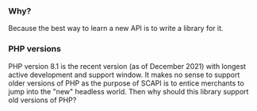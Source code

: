 ### Why?
Because the best way to learn a new API is to write a library for it.

### PHP versions
PHP version 8.1 is the recent version (as of December 2021) with longest active development and support window. It makes no sense to support older versions of PHP as the purpose of SCAPI is to entice merchants to jump into the "new" headless world. Then why should this library support old versions of PHP?
